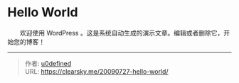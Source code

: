# Hello World


　　欢迎使用 WordPress 。这是系统自动生成的演示文章。编辑或者删除它，开始您的博客！

---

> 作者: [u0defined](http://clearsky.me/)  
> URL: https://clearsky.me/20090727-hello-world/  

